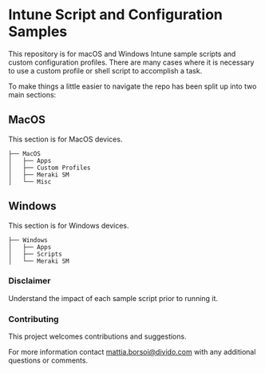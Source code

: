 # Intune Script and Configuration Samples

This repository is for macOS and Windows Intune sample scripts and custom configuration profiles. There are many cases where it is necessary to use a custom profile or shell script to accomplish a task.

To make things a little easier to navigate the repo has been split up into two main sections:

## MacOS

This section is for MacOS devices.

```
├── MacOS
│   ├── Apps
│   ├── Custom Profiles
│   ├── Meraki SM
│   └── Misc
```
## Windows

This section is for Windows devices.

```
├── Windows
│   ├── Apps
│   ├── Scripts
│   └── Meraki SM
```

### Disclaimer
Understand the impact of each sample script prior to running it.

### Contributing
This project welcomes contributions and suggestions.

For more information contact [mattia.borsoi@divido.com](mailto:it@divido.com) with any additional questions or comments.
